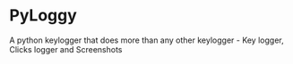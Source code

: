 # PyLoggy
A python keylogger that does more than any other keylogger - Key logger, Clicks logger and Screenshots
